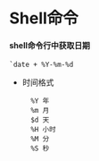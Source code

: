 # Shell命令

#### shell命令行中获取日期
	
	`date + %Y-%m-%d
	
- 时间格式
	
		%Y 年
		%m 月
		$d 天
		%H 小时
		%M 分
		%S 秒
		